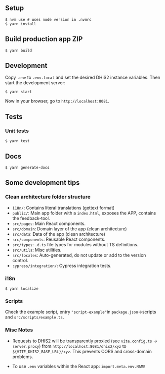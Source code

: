 ## Setup

```
$ nvm use # uses node version in .nvmrc
$ yarn install
```

## Build production app ZIP

```
$ yarn build
```

## Development

Copy `.env` to `.env.local` and set the desired DHIS2 instance variables. Then start the development server:

```
$ yarn start
```

Now in your browser, go to `http://localhost:8081`.

## Tests

### Unit tests

```
$ yarn test
```

## Docs

```
$ yarn generate-docs
```

## Some development tips

### Clean architecture folder structure

-   `i18n/`: Contains literal translations (gettext format)
-   `public/`: Main app folder with a `index.html`, exposes the APP, contains the feedback-tool.
-   `src/pages`: Main React components.
-   `src/domain`: Domain layer of the app (clean architecture)
-   `src/data`: Data of the app (clean architecture)
-   `src/components`: Reusable React components.
-   `src/types`: `.d.ts` file types for modules without TS definitions.
-   `src/utils`: Misc utilities.
-   `src/locales`: Auto-generated, do not update or add to the version control.
-   `cypress/integration/`: Cypress integration tests.

### i18n

```
$ yarn localize
```

### Scripts

Check the example script, entry `"script-example"`in `package.json`->scripts and `src/scripts/example.ts`.

### Misc Notes

-   Requests to DHIS2 will be transparently proxied (see `vite.config.ts` -> `server.proxy`) from `http://localhost:8081/dhis2/xyz` to `${VITE_DHIS2_BASE_URL}/xyz`. This prevents CORS and cross-domain problems.

-   To use `.env` variables within the React app: `import.meta.env.NAME`
